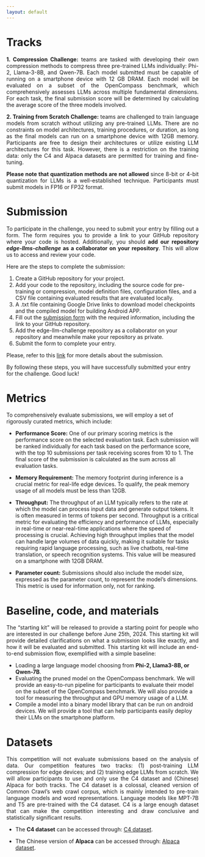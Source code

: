 ```yaml
---
layout: default
---
```

# Tracks

<p style='text-align: justify;'>
<b> 1. Compression Challenge:</b> teams are tasked with developing their own compression methods to compress three pre-trained LLMs individually: Phi-2, Llama-3-8B, and Qwen-7B. Each model submitted must be capable of running on a smartphone device with 12 GB DRAM. Each model will be evaluated on a subset of the OpenCompass benchmark, which comprehensively assesses LLMs across multiple fundamental dimensions. For each task, the final submission score will be determined by calculating the average score of the three models involved. </p>

<p style='text-align: justify;'>
<b> 2. Training from Scratch Challenge:</b> teams are challenged to train language models from scratch without utilizing any pre-trained LLMs. There are no constraints on model architectures, training procedures, or duration, as long as the final models can run on a smartphone device with 12GB memory. Participants are free to design their architectures or utilize existing LLM architectures for this task. However, there is a restriction on the training data: only the C4 and Alpaca datasets are permitted for training and fine-tuning.</p>

<p style='text-align: justify;'>
<b>Please note that quantization methods are not allowed</b> since 8-bit or 4-bit quantization for LLMs is a well-established technique. Participants must submit models in FP16 or FP32 format.
</p>

# Submission
<p style='text-align: justify;'>
To participate in the challenge, you need to submit your entry by filling out a form. The form requires you to provide a link to your GitHub repository where your code is hosted. Additionally, you should <b> add our repository <i> edge-llms-challenge</i> as a collaborator on your repository</b>. This will allow us to access and review your code.</p>

Here are the steps to complete the submission:

1. Create a GitHub repository for your project.
2. Add your code to the repository, including the source code for pre-training or compression, model definition files, configuration files, and a CSV file containing evaluated results that are evaluated locally.
3. A .txt file containing Google Drive links to download model checkpoints and the compiled model for building Android APP. 
4. Fill out the [submission form](https://forms.gle/S367FfxUDcjSKz1Q9) with the required information, including the link to your GitHub repository.
5. Add the edge-llm-challenge repository as a collaborator on your repository and meanwhile make your repository as private.
6. Submit the form to complete your entry.

Please, refer to this [link](https://github.com/TianjinYellow/EdgeDeviceLLMCompetition-Starting-Kit?tab=readme-ov-file#submission-requirements) for more details about the submission.

By following these steps, you will have successfully submitted your entry for the challenge. Good luck!

# Metrics

<p style='text-align: justify;'>

To comprehensively evaluate submissions, we will employ a set of rigorously curated metrics, which include:
</p>

* <b>Performance Score:</b> One of our primary scoring metrics is the performance score on the selected evaluation task. Each submission will be ranked individually for each task based on the performance score, with the top 10 submissions per task receiving scores from 10 to 1. The final score of the submission is calculated as the sum across all evaluation tasks.
  
* <b>Memory Requirement:</b> The memory footprint during inference is a crucial metric for real-life edge devices. To qualify, the peak memory usage of all models must be less than 12GB.

* <b>Throughput:</b> The throughput of an LLM typically refers to the rate at which the model can process input data and generate output tokens. It is often measured in terms of tokens per second. Throughput is a critical metric for evaluating the efficiency and performance of LLMs, especially in real-time or near-real-time applications where the speed of processing is crucial. Achieving high throughput implies that the model can handle large volumes of data quickly, making it suitable for tasks requiring rapid language processing, such as live chatbots, real-time translation, or speech recognition systems. This value will be measured on a smartphone with 12GB DRAM.

* <b>Parameter count:</b> Submissions should also include the model size, expressed as the parameter count, to represent the model’s dimensions. This metric is used for information only, not for ranking.

# Baseline, code, and materials

<p style='text-align: justify;'>
The “starting kit” will be released to provide a starting point for people who are interested in our challenge before June 25th, 2024. This starting kit will provide detailed clarifications on what a submission looks like exactly, and how it will be evaluated and submitted. This starting kit will include an end-to-end submission flow, exemplified with a simple baseline:
 </p>

* Loading a large language model choosing from <b>Phi-2, Llama3-8B, or Qwen-7B</b>.
* Evaluating the pruned model on the OpenCompass benchmark. We will provide an easy-to-run pipeline for participants to evaluate their model on the subset of the OpenCompass benchmark. We will also provide a tool for measuring the throughput and GPU memory usage of a LLM.
* Compile a model into a binary model library that can be run on android devices. We will provide a tool that can help participants easily deploy their LLMs on the smartphone platform.

# Datasets

<p style='text-align: justify;'>
This competition will not evaluate submissions based on the analysis of data. Our competition features two tracks: (1) post-training LLM compression for edge devices; and (2) training edge LLMs from scratch. We will allow participants to use and only use the C4 dataset and (Chinese) Alpaca for both tracks. The C4 dataset is a colossal, cleaned version of Common Crawl’s web crawl corpus, which is mainly intended to pre-train language models and word representations. Language models like MPT-7B and T5 are pre-trained with the C4 dataset. C4 is a large enough dataset that can make the competition interesting and draw conclusive and statistically significant results.  </p>

* The <b>C4 dataset</b> can be accessed through: [C4 dataset](https://huggingface.co/datasets/c4).

* The Chinese version of <b>Alpaca</b> can be accessed through: [Alpaca dataset](https://huggingface.co/datasets/silk-road/alpaca-data-gpt4-chinese).
